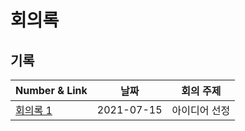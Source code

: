 # 회의록

## 기록

|Number & Link|날짜|회의 주제|
|--|--|--|
[회의록 1](https://github.com/sejin-k/NLP_Project/blob/master/1.Docs/Meeting_Log/%ED%9A%8C%EC%9D%98%EB%A1%9D1_20210715.md)|2021-07-15|아이디어 선정

